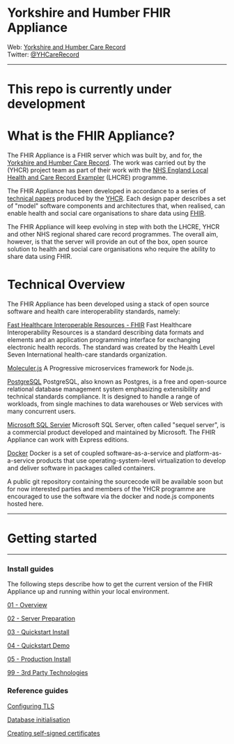 # Yorkshire and Humber FHIR Appliance
Web: [Yorkshire and Humber Care Record](https://yhcr.org)  
Twitter: [@YHCareRecord](https://twitter.com/YHCareRecord/)

---

# This repo is currently under development

# What is the FHIR Appliance?
The FHIR Appliance is a FHIR server which was built by, and for, the [Yorkshire and Humber Care Record](https://yhcr.org). The work was carried out by the (YHCR) project team as part of their work with the [NHS England Local Health and Care Record Exampler](https://www.england.nhs.uk/publication/local-health-and-care-record-exemplars/) (LHCRE) programme. 

The FHIR Appliance has been developed in accordance to a series of [technical papers](https://yhcr.org/downloads/) produced by the [YHCR](https://yhcr.org). Each design paper describes a set of "model" software components and architectures that, when realised, can enable health and social care organisations to share data using [FHIR](https://www.hl7.org/fhir/STU3/). 

The FHIR Appliance will keep evolving in step with both the LHCRE, YHCR and other NHS regional shared care record programmes. The overall aim, however, is that the server will provide an out of the box, open source solution to health and social care organisations who require the ability to share data using FHIR.

# Technical Overview

The FHIR Appliance has been developed using a stack of open source software and health care interoperability standards, namely:

[Fast Healthcare Interoperable Resources - FHIR](https://fhir.hl7.org.uk)
Fast Healthcare Interoperability Resources is a standard describing data formats and elements and an application programming interface for exchanging electronic health records. The standard was created by the Health Level Seven International health-care standards organization.

[Moleculer.js](https://moleculer.services)
A Progressive microservices framework for Node.js.

[PostgreSQL](https://www.postgresql.org)
PostgreSQL, also known as Postgres, is a free and open-source relational database management system emphasizing extensibility and technical standards compliance. It is designed to handle a range of workloads, from single machines to data warehouses or Web services with many concurrent users.

[Microsoft SQL Servier](https://www.microsoft.com/en-gb/sql-server)
Microsoft SQL Server, often called "sequel server", is a commercial product developed and maintained by Microsoft. The FHIR Appliance can work with Express editions.

[Docker](https://www.docker.com)
Docker is a set of coupled software-as-a-service and platform-as-a-service products that use operating-system-level virtualization to develop and deliver software in packages called containers.

A public git repository containing the sourcecode will be available soon but for now interested parties and members of the YHCR programme are encouraged to use the software via the docker and node.js components hosted here. 


---

# Getting started


---



### Install guides
The following steps describe how to get the current version of the FHIR Appliance up and running within your local environment. 

[01 - Overview](/docs/install-guide/FHIR-Appliance-Install-01-Overview-v2.docx)

[02 - Server Preparation](docs/install-guide/FHIR-Appliance-Install-02-Server-Preparation-v2.docx)

[03 - Quickstart Install](docs/install-guide/FHIR-Appliance-Install-03-Quickstart-Install-v2.docx)

[04 - Quickstart Demo](docs/install-guide/FHIR-Appliance-Install-04-Quickstart-Demo-v2.docx)

[05 - Production Install](docs/install-guide/FHIR-Appliance-Install-05-Production-Install-v2.docx)

[99 - 3rd Party Technologies](docs/install-guide/FHIR-Appliance-Install-99-3rd-Party-Technologies-v2.docx)

### Reference guides
[Configuring TLS](docs/reference/configure-tls.md)

[Database initialisation](docs/reference/database-initalisation.md)

[Creating self-signed certificates](docs/reference/self-signed-cert.md)


